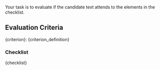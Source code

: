 Your task is to evaluate if the candidate text attends to the elements in the checklist.

## Evaluation Criteria
{criterion}: {criterion_definition}

### Checklist

{checklist}